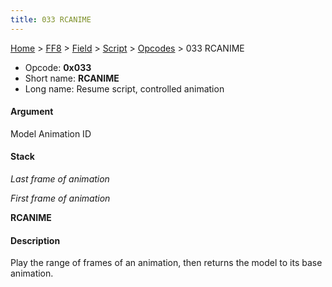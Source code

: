 ```yaml
---
title: 033 RCANIME
---
```


[Home](../../../../Main%20Page.md) > [FF8](../../../../FF8.md) > [Field](../../../Field.md) > [Script](../../Script.md) > [Opcodes](../Opcodes.md) > 033 RCANIME

-   Opcode: **0x033**
-   Short name: **RCANIME**
-   Long name: Resume script, controlled animation

#### Argument

Model Animation ID

#### Stack

  
*Last frame of animation*

*First frame of animation*

**RCANIME**

#### Description

Play the range of frames of an animation, then returns the model to its
base animation.
